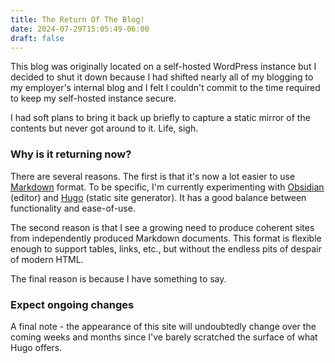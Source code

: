 ```yaml
---
title: The Return Of The Blog!
date: 2024-07-29T15:05:49-06:00
draft: false
---
```


This blog was originally located on a self-hosted WordPress instance but I decided to shut it down because I had shifted nearly all of my blogging to my employer's internal blog and I felt I couldn't commit to the time required to keep my self-hosted instance secure.

I had soft plans to bring it back up briefly to capture a static mirror of the contents but never got around to it. Life, sigh.

### Why is it returning now?

There are several reasons. The first is that it's now a lot easier to use [Markdown](https://www.markdownguide.org) format. To be specific, I'm currently experimenting with [Obsidian](https://obsidian.md) (editor) and [Hugo](https://gohugo.io/) (static site generator). It has a good balance between functionality and ease-of-use.

The second reason is that I see a growing need to produce coherent sites from independently produced Markdown documents. This format is flexible enough to support tables, links, etc., but without the endless pits of despair of modern HTML.

The final reason is because I have something to say.

### Expect ongoing changes

A final note - the appearance of this site will undoubtedly change over the coming weeks and months since I've barely scratched the surface of what Hugo offers.
